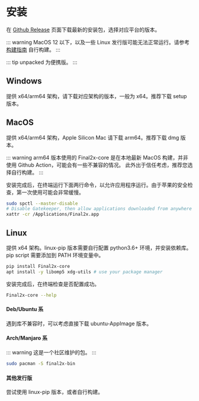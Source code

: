 # 安装
在 [Github Release](https://github.com/Tohrusky/Final2x/releases) 页面下载最新的安装包，选择对应平台的版本。

::: warning
MacOS 12 以下，以及一些 Linux 发行版可能无法正常运行。请参考 [构建指南](/zh/pages/build/) 自行构建。
:::

::: tip 
unpacked 为便携版。
:::

## Windows 
提供 x64/arm64 架构，请下载对应架构的版本，一般为 x64。推荐下载 setup 版本。

## MacOS
提供 x64/arm64 架构，Apple Silicon Mac 请下载 arm64。推荐下载 dmg 版本。

::: warning
arm64 版本使用的 Final2x-core 是在本地最新 MacOS 构建，并非使用 Github Action，可能会有一些不兼容的情况。
此外出于信任考虑，推荐您选择自行构建。
:::

安装完成后，在终端运行下面两行命令，以允许应用程序运行。由于苹果的安全检查，第一次使用可能会非常缓慢。

```bash
sudo spctl --master-disable
# Disable Gatekeeper, then allow applications downloaded from anywhere in System Preferences > Security & Privacy > General
xattr -cr /Applications/Final2x.app
```

## Linux
提供 x64 架构。linux-pip 版本需要自行配置 python3.6+ 环境，并安装依赖库。pip script 需要添加到 PATH 环境变量中。
```bash
pip install Final2x-core
apt install -y libomp5 xdg-utils # use your package manager
```
安装完成后，在终端检查是否配置成功。
```bash
Final2x-core --help
```

#### Deb/Ubuntu 系
遇到库不兼容时，可以考虑直接下载 ubuntu-AppImage 版本。

#### Arch/Manjaro 系
::: warning
这是一个社区维护的包。
:::
```bash
sudo pacman -S final2x-bin
```

#### 其他发行版
尝试使用 linux-pip 版本，或者自行构建。
